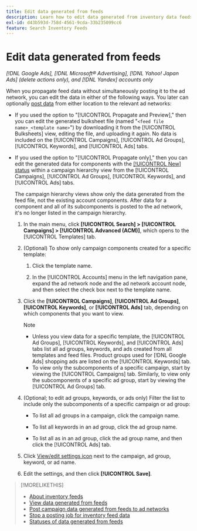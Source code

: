```yaml
---
title: Edit data generated from feeds
description: Learn how to edit data generated from inventory data feeds.
exl-id: d43b593d-758d-4561-9cda-33b235099cc6
feature: Search Inventory Feeds
---
```

# Edit data generated from feeds

*[!DNL Google Ads], [!DNL Microsoft® Advertising], [!DNL Yahoo! Japan Ads] (delete actions only), and [!DNL Yandex] accounts only*

When you propagate feed data without simultaneously posting it to the ad network, you can edit the data in either of the following ways. You later can optionally [post data](propagated-data-post.md) from either location to the relevant ad networks:

* If you used the option to "[!UICONTROL Propagate and Preview]," then you can edit the generated bulksheet file (named "`<feed file name>_<template name>`") by downloading it from the [!UICONTROL Bulksheets] view, editing the file, and uploading it again. No data is included on the [!UICONTROL Campaigns], [!UICONTROL Ad Groups], [!UICONTROL Keywords], and [!UICONTROL Ads] tabs.

* If you used the option to "[!UICONTROL Propagate only]," then you can edit the generated data for components with the [[!UICONTROL New] status](propagated-data-status.md) within a campaign hierarchy view from the [!UICONTROL Campaigns], [!UICONTROL Ad Groups], [!UICONTROL Keywords], and [!UICONTROL Ads] tabs.

  The campaign hierarchy views show only the data generated from the feed file, not the existing account components. After data for a component and all of its subcomponents is posted to the ad network, it's no longer listed in the campaign hierarchy.
  
  1. In the main menu, click **[!UICONTROL Search] > [!UICONTROL Campaigns] > [!UICONTROL Advanced (ACM)]**, which opens to the [!UICONTROL Templates] tab.
  
  1. (Optional) To show only campaign components created for a specific template:
  
     1. Click the template name.
     
     1. In the [!UICONTROL Accounts] menu in the left navigation pane, expand the ad network node and the ad network account node, and then select the check box next to the template name.

  1. Click the **[!UICONTROL Campaigns]**, **[!UICONTROL Ad Groups]**, **[!UICONTROL Keywords]**, or **[!UICONTROL Ads]** tab, depending on which components that you want to view.
   
     >[!NOTE]
     >
     >* Unless you view data for a specific template, the [!UICONTROL Ad Groups], [!UICONTROL Keywords], and [!UICONTROL Ads] tabs list all ad groups, keywords, and ads created from all templates and feed files. Product groups used for [!DNL Google Ads] shopping ads are listed on the [!UICONTROL Keywords] tab.
     >* To view only the subcomponents of a specific campaign, start by viewing the [!UICONTROL Campaigns] tab. Similarly, to view only the subcomponents of a specific ad group, start by viewing the [!UICONTROL Ad Groups] tab.

  1. (Optional; to edit ad groups, keywords, or ads only) Filter the list to include only the subcomponents of a specific campaign or ad group:

     * To list all ad groups in a campaign, click the campaign name.
     
     * To list all keywords in an ad group, click the ad group name.

     * To list all as in an ad group, click the ad group name, and then click the [!UICONTROL Ads] tab.

  1. Click [View/edit settings icon](/help/search-social-commerce/assets/settings.png "View/edit settings icon") next to the campaign, ad group, keyword, or ad name.
  
  1. Edit the settings, and then click **[!UICONTROL Save]**.

>[!MORELIKETHIS]
>
>* [About inventory feeds](inventory-feeds-about.md)
>* [View data generated from feeds](propagated-data-view.md)
>* [Post campaign data generated from feeds to ad networks](propagated-data-post.md)
>* [Stop a posting job for inventory feed data](stop-job.md)
>* [Statuses of data generated from feeds](propagated-data-status.md)
